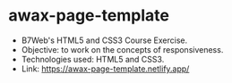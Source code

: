 # awax-page-template
* B7Web's HTML5 and CSS3 Course Exercise.
* Objective: to work on the concepts of responsiveness.
* Technologies used: HTML5 and CSS3.
* Link: https://awax-page-template.netlify.app/
